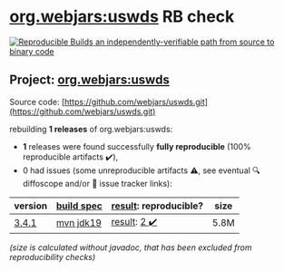 [org.webjars:uswds](https://central.sonatype.com/artifact/org.webjars/uswds/3.4.1/versions) RB check
=======

[![Reproducible Builds](https://reproducible-builds.org/images/logos/rb.svg) an independently-verifiable path from source to binary code](https://reproducible-builds.org/)

## Project: [org.webjars:uswds](https://central.sonatype.com/artifact/org.webjars/uswds/3.4.1/versions)

Source code: [https://github.com/webjars/uswds.git](https://github.com/webjars/uswds.git)

rebuilding **1 releases** of org.webjars:uswds:
- **1** releases were found successfully **fully reproducible** (100% reproducible artifacts :heavy_check_mark:),
- 0 had issues (some unreproducible artifacts :warning:, see eventual :mag: diffoscope and/or :memo: issue tracker links):

| version | [build spec](/BUILDSPEC.md) | [result](https://reproducible-builds.org/docs/jvm/): reproducible? | size |
| -- | --------- | ------ | -- |
| [3.4.1](https://central.sonatype.com/artifact/org.webjars/uswds/3.4.1/pom) | [mvn jdk19](uswds-3.4.1.buildspec) | [result](uswds-3.4.1.buildinfo): [2 :heavy_check_mark: ](uswds-3.4.1.buildcompare) | 5.8M |

<i>(size is calculated without javadoc, that has been excluded from reproducibility checks)</i>
